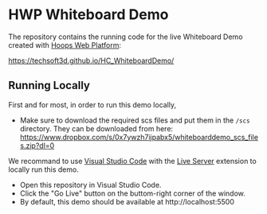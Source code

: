 # HWP Whiteboard Demo

The repository contains the running code for the live Whiteboard Demo created with [Hoops Web Platform](https://www.techsoft3d.com/products/hoops/web-platform/):

https://techsoft3d.github.io/HC_WhiteboardDemo/

## Running Locally 
First and for most, in order to run this demo locally,

- Make sure to download the required scs files and put them in the `/scs` directory. They can be downloaded from here:
https://www.dropbox.com/s/0x7ywzh7ijpabx5/whiteboarddemo_scs_files.zip?dl=0

We recommand to use [Visual Studio Code](https://code.visualstudio.com/) with the [Live Server](https://marketplace.visualstudio.com/items?itemName=ritwickdey.LiveServer) extension to locally run this demo.

- Open this repository in Visual Studio Code.
- Click the "Go Live" button on the buttom-right corner of the window.
- By default, this demo should be available at http://localhost:5500